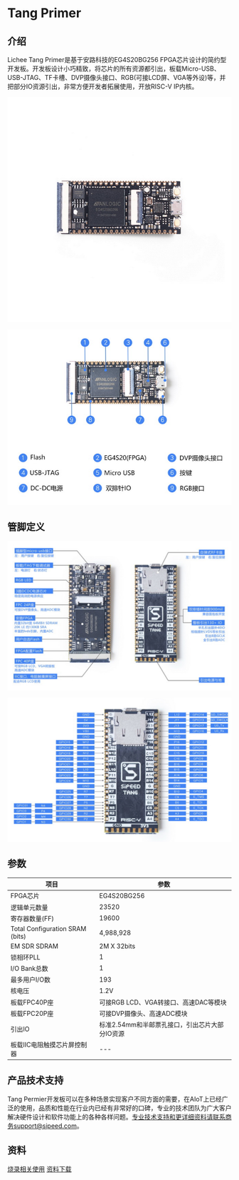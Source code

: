 # Tang Primer

## 介绍
Lichee Tang Primer是基于安路科技的EG4S20BG256 FPGA芯片设计的简约型开发板。开发板设计小巧精致，将芯片的所有资源都引出，板载Micro-USB、USB-JTAG、TF卡槽、DVP摄像头接口、RGB(可接LCD屏、VGA等外设)等，并把部分IO资源引出，非常方便开发者拓展使用，开放RISC-V IP内核。

![Tang_permier](./../../../assets/Tang/permier/Tang_permier.jpg)

![Tang_permier_1](./../../../assets/Tang/permier/Tang_permier_1.png)

## 管脚定义

![Tang_permier_2](./../../../assets/Tang/permier/Tang_permier_2.png)

![Tang_permier_3](./../../../assets/Tang/permier/Tang_permier_3.png)

## 参数

| 项目 | 参数 |
| --- | ---- |
| FPGA芯片 | EG4S20BG256 | 
| 逻辑单元数量 | 23520 |
| 寄存器数量(FF) | 19600 |
| Total Configuration SRAM (bits) | 4,988,928 |
| EM SDR SDRAM | 2M X 32bits |
| 锁相环PLL | 1 |
| I/O Bank总数 | 1 |
| 最多用户I/O数 | 193 |
| 核电压 | 1.2V |
| 板载FPC40P座 | 可接RGB LCD、VGA转接口、高速DAC等模块 |
| 板载FPC20P座 | 可接DVP摄像头、高速ADC模块 |
| 引出IO | 标准2.54mm和半邮票孔接口，引出芯片大部分IO资源 |
| 板载IIC电阻触摸芯片屏控制器 | --- |

## 产品技术支持

Tang Permier开发板可以在多种场景实现客户不同方面的需要，在AIoT上已经广泛的使用，品质和性能在行业内已经有非常好的口碑，专业的技术团队为广大客户解决硬件设计和软件功能上的各种各样问题。专业技术支持和更详细资料请联系商务support@sipeed.com。

## 资料
[烧录相关使用](./../../../../soft/Tang/zh/index_bak.md)
[资料下载](https://dl.sipeed.com/shareURL/TANG/Primer)
